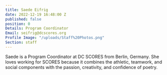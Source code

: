 ```yaml
---
title: Saede Eifrig
date: 2022-12-19 16:48:00 Z
published: false
position: 0
Details: Program Coordinator
Email: seifrig@dcscores.org
Profile Image: "/uploads/Staff%20Photos.png"
Section: staff
---
```


Saede is a Program Coordinator at DC SCORES from Berlin, Germany. She loves working for SCORES because it combines the athletic, teamwork, and social components with the passion, creativity, and confidence of poetry.